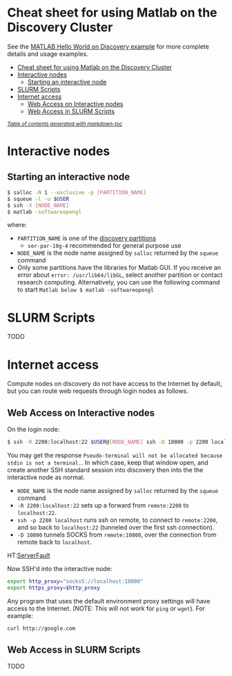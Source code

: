 Cheat sheet for using Matlab on the Discovery Cluster
====================================================

See the [MATLAB Hello World on Discovery example](README.md) for more complete details and usage examples.

- [Cheat sheet for using Matlab on the Discovery Cluster](#cheat-sheet-for-using-matlab-on-the-discovery-cluster)
- [Interactive nodes](#interactive-nodes)
  * [Starting an interactive node](#starting-an-interactive-node)
- [SLURM Scripts](#slurm-scripts)
- [Internet access](#internet-access)
  * [Web Access on Interactive nodes](#web-access-on-interactive-nodes)
  * [Web Access in SLURM Scripts](#web-access-in-slurm-scripts)

<small><i><a href='http://ecotrust-canada.github.io/markdown-toc/'>Table of contents generated with markdown-toc</a></i></small>

Interactive nodes
=================

Starting an interactive node
----------------------------
```bash
$ salloc -N 1 --exclusive -p [PARTITION_NAME]
$ squeue -l -u $USER
$ ssh -X [NODE_NAME]
$ matlab -softwareopengl
```
where:
* `PARTITION_NAME` is one of the [discovery partitions](https://www.northeastern.edu/rc/?page_id=14)
  - `ser-par-10g-4` recommended for general purpose use
* `NODE_NAME` is the node name assigned by `salloc` returned by the `squeue` command
* Only some partitions have the libraries for Matlab GUI. If you receive an error about `error: /usr/lib64/libGL`, select another partition or contact research computing. Alternatively, you can use the following command to start `Matlab below $ matlab -softwareopengl`

SLURM Scripts
=============
TODO
  
Internet access
===============
Compute nodes on discovery do not have access to the Internet by default, but you can route web requests through login nodes as follows.

Web Access on Interactive nodes
-------------------------------
On the login node:
```bash
$ ssh -R 2200:localhost:22 $USER@[NODE_NAME] ssh -D 10800 -p 2200 localhost
```
You may get the response `Pseudo-terminal will not be allocated because stdin is not a terminal.`. In which case, keep that window open, and create another SSH standard session into discovery then into the the interactive node as normal.

* `NODE_NAME` is the node name assigned by `salloc` returned by the `squeue` command
* `-R 2200:localhost:22` sets up a forward from `remote:2200` to `localhost:22`.
* `ssh -p 2200 localhost` runs ssh on remote, to connect to `remote:2200`, and so back to `localhost:22` (tunneled over the first ssh connection).
* `-D 10800` tunnels SOCKS from `remote:10800`, over the connection from remote back to `localhost`.

HT:[ServerFault](https://serverfault.com/questions/624685/making-proxy-available-on-remote-server-through-ssh-tunneling)

Now SSH'd into the interactive node:
```bash
export http_proxy="socks5://localhost:10800"
export https_proxy=$http_proxy
```
Any program that uses the default environment proxy settings will have access to the Internet. (NOTE: This will not work for `ping` or `wget`). For example:
```bash
curl http://google.com
```

Web Access in SLURM Scripts
---------------------------
TODO
  